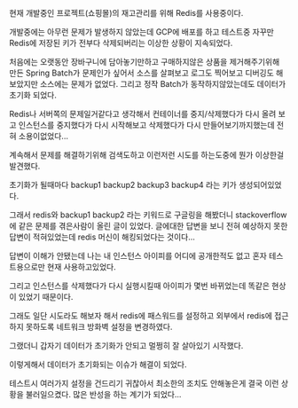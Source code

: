 현재 개발중인 프로젝트(쇼핑몰)의 재고관리를 위해 Redis를 사용중이다.

개발중에는 아무런 문제가 발생하지 않았는데 GCP에 배포를 하고 테스트중 자꾸만 Redis에 저장된 키가 전부다 삭제되버리는 이상한 상황이 지속되었다.



처음에는 오랫동안 장바구니에 담아놓기만하고 구매하지않은 상품을 제거해주기위해 만든 Spring Batch가 문제인가 싶어서 소스를 살펴보고 로그도 찍어보고 디버깅도 해보았지만 소스에는 문제가 없었다. 그리고 정작 Batch가 동작하지않았는데도 데이터가 초기화 되었다.

Redis나 서버쪽의 문제일거같다고 생각해서 컨테이너를 중지/삭제했다가 다시 올려 보고 인스턴스를 중지했다가 다시 시작해보고 삭제했다가 다시 만들어보기까지했는데 전혀 소용이없었다... 

 

계속해서 문제를 해결하기위해 검색도하고 이런저런 시도를 하는도중에 뭔가 이상한걸 발견했다.

초기화가 될때마다 backup1 backup2 backup3 backup4 라는 키가 생성되어있었다.

 

그래서 redis와 backup1 backup2 라는 키워드로 구글링을 해봤더니 stackoverflow에 같은 문제를 겪은사람이 올린 글이 있었다. 글에대한 답변을 보니 전혀 예상하지 못한 답변이 적혀있었는데 redis 머신이 해킹되었다는 것이다...

답변이 이해가 안됐는데 나는 내 인스턴스 아이피를 어디에 공개한적도 없고 혼자 테스트용으로만 현재 사용하고있었다.

그리고 인스턴스를 삭제했다가 다시 실행시킬때 아이피가 몇번 바뀌었는데 똑같은 현상이 있었기 때문이다.

 

그래도 일단 시도라도 해보자 해서 redis에 패스워드를 설정하고 외부에서 redis에 접근하지 못하도록 네트워크 방화벽 설정을 변경하였다.

그랬더니 갑자기 데이터가 초기화가 안되고 멀쩡히 잘 살아있기 시작했다.

이렇게해서 데이터가 초기화되는 이슈가 해결이 되었다.



테스트시 여러가지 설정을 건드리기 귀찮아서 최소한의 조치도 안해놓은게 결국 이런 상황을 불러일으켰다. 많은 반성을 하는 계기가 되었다...